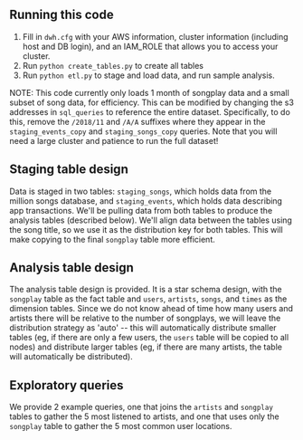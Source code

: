 ## Running this code 

1. Fill in `dwh.cfg` with your AWS information, cluster information (including host and DB login), and an IAM_ROLE that allows you to access your cluster. 
2. Run `python create_tables.py` to create all tables 
3. Run `python etl.py` to stage and load data, and run sample analysis. 

NOTE: This code currently only loads 1 month of songplay data and a small subset of song data, for efficiency. This can be modified by changing the s3 addresses in `sql_queries` to reference the entire dataset. Specifically, to do this, remove the `/2018/11` and `/A/A` suffixes where they appear in the `staging_events_copy` and `staging_songs_copy` queries. Note that you will need a large cluster and patience to run the full dataset! 

## Staging table design 

Data is staged in two tables: `staging_songs`, which holds data from the million songs database, and `staging_events`, which holds data describing app transactions. We'll be pulling data from both tables to produce the analysis tables (described below). We'll align data between the tables using the song title, so we use it as the distribution key for both tables. This will make copying to the final `songplay` table more efficient. 

## Analysis table design 

The analysis table design is provided. It is a star schema design, with the `songplay` table as the fact table and `users`, `artists`, `songs`, and `times` as the dimension tables. Since we do not know ahead of time how many users and artists there will be relative to the number of songplays, we will leave the distribution strategy as 'auto' -- this will automatically distribute smaller tables (eg, if there are only a few users, the `users` table will be copied to all nodes) and distribute larger tables (eg, if there are many artists, the table will automatically be distributed).

## Exploratory queries 

We provide 2 example queries, one that joins the `artists` and `songplay` tables to gather the 5 most listened to artists, and one that uses only the `songplay` table to gather the 5 most common user locations. 


